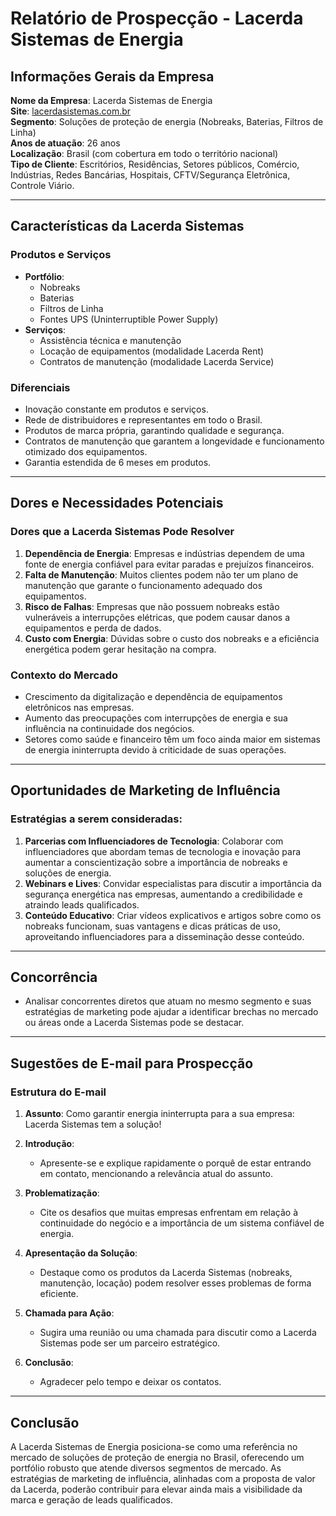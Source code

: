 # Relatório de Prospecção - Lacerda Sistemas de Energia

## Informações Gerais da Empresa

**Nome da Empresa**: Lacerda Sistemas de Energia  
**Site**: [lacerdasistemas.com.br](https://lacerdasistemas.com.br)  
**Segmento**: Soluções de proteção de energia (Nobreaks, Baterias, Filtros de Linha)  
**Anos de atuação**: 26 anos  
**Localização**: Brasil (com cobertura em todo o território nacional)  
**Tipo de Cliente**: Escritórios, Residências, Setores públicos, Comércio, Indústrias, Redes Bancárias, Hospitais, CFTV/Segurança Eletrônica, Controle Viário.

---

## Características da Lacerda Sistemas

### Produtos e Serviços
- **Portfólio**: 
  - Nobreaks
  - Baterias
  - Filtros de Linha
  - Fontes UPS (Uninterruptible Power Supply)
- **Serviços**: 
  - Assistência técnica e manutenção
  - Locação de equipamentos (modalidade Lacerda Rent)
  - Contratos de manutenção (modalidade Lacerda Service)

### Diferenciais
- Inovação constante em produtos e serviços.
- Rede de distribuidores e representantes em todo o Brasil.
- Produtos de marca própria, garantindo qualidade e segurança.
- Contratos de manutenção que garantem a longevidade e funcionamento otimizado dos equipamentos.
- Garantia estendida de 6 meses em produtos.

---

## Dores e Necessidades Potenciais

### Dores que a Lacerda Sistemas Pode Resolver
1. **Dependência de Energia**: Empresas e indústrias dependem de uma fonte de energia confiável para evitar paradas e prejuízos financeiros.
2. **Falta de Manutenção**: Muitos clientes podem não ter um plano de manutenção que garante o funcionamento adequado dos equipamentos.
3. **Risco de Falhas**: Empresas que não possuem nobreaks estão vulneráveis a interrupções elétricas, que podem causar danos a equipamentos e perda de dados.
4. **Custo com Energia**: Dúvidas sobre o custo dos nobreaks e a eficiência energética podem gerar hesitação na compra.

### Contexto do Mercado
- Crescimento da digitalização e dependência de equipamentos eletrônicos nas empresas.
- Aumento das preocupações com interrupções de energia e sua influência na continuidade dos negócios.
- Setores como saúde e financeiro têm um foco ainda maior em sistemas de energia ininterrupta devido à criticidade de suas operações.
  
---

## Oportunidades de Marketing de Influência
### Estratégias a serem consideradas:
1. **Parcerias com Influenciadores de Tecnologia**: Colaborar com influenciadores que abordam temas de tecnologia e inovação para aumentar a conscientização sobre a importância de nobreaks e soluções de energia.
2. **Webinars e Lives**: Convidar especialistas para discutir a importância da segurança energética nas empresas, aumentando a credibilidade e atraindo leads qualificados.
3. **Conteúdo Educativo**: Criar vídeos explicativos e artigos sobre como os nobreaks funcionam, suas vantagens e dicas práticas de uso, aproveitando influenciadores para a disseminação desse conteúdo.

---

## Concorrência 
- Analisar concorrentes diretos que atuam no mesmo segmento e suas estratégias de marketing pode ajudar a identificar brechas no mercado ou áreas onde a Lacerda Sistemas pode se destacar.

---

## Sugestões de E-mail para Prospecção

### Estrutura do E-mail
1. **Assunto**: Como garantir energia ininterrupta para a sua empresa: Lacerda Sistemas tem a solução!
  
2. **Introdução**: 
   - Apresente-se e explique rapidamente o porquê de estar entrando em contato, mencionando a relevância atual do assunto.

3. **Problematização**: 
   - Cite os desafios que muitas empresas enfrentam em relação à continuidade do negócio e a importância de um sistema confiável de energia.

4. **Apresentação da Solução**: 
   - Destaque como os produtos da Lacerda Sistemas (nobreaks, manutenção, locação) podem resolver esses problemas de forma eficiente.

5. **Chamada para Ação**: 
   - Sugira uma reunião ou uma chamada para discutir como a Lacerda Sistemas pode ser um parceiro estratégico.

6. **Conclusão**: 
   - Agradecer pelo tempo e deixar os contatos.

---

## Conclusão
A Lacerda Sistemas de Energia posiciona-se como uma referência no mercado de soluções de proteção de energia no Brasil, oferecendo um portfólio robusto que atende diversos segmentos de mercado. As estratégias de marketing de influência, alinhadas com a proposta de valor da Lacerda, poderão contribuir para elevar ainda mais a visibilidade da marca e geração de leads qualificados.